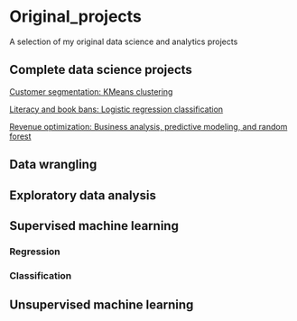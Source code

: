 # Original_projects
A selection of my original data science and analytics projects

## Complete data science projects 
[Customer segmentation:  KMeans clustering](./capstone)   
       
[Literacy and book bans:  Logistic regression classification](./literacy_project)

[Revenue optimization:  Business analysis, predictive modeling, and random forest](./revenue_analysis)

## Data wrangling


## Exploratory data analysis

## Supervised machine learning 

### Regression

### Classification

## Unsupervised machine learning
